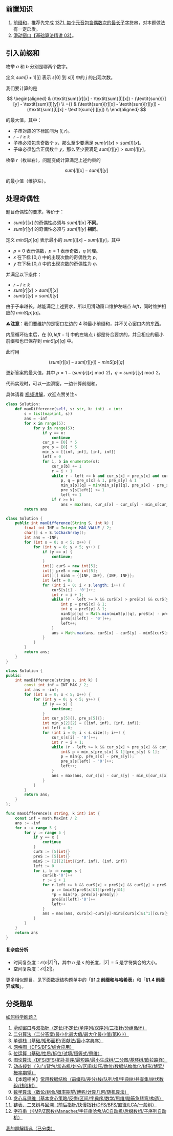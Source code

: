 ## 前置知识

1. [前缀和](https://leetcode.cn/problems/range-sum-query-immutable/solution/qian-zhui-he-ji-qi-kuo-zhan-fu-ti-dan-py-vaar/)，推荐先完成 [1371. 每个元音包含偶数次的最长子字符串](https://leetcode.cn/problems/find-the-longest-substring-containing-vowels-in-even-counts/)，对本题做法有一定启发。
2. [滑动窗口【基础算法精讲 03】](https://www.bilibili.com/video/BV1hd4y1r7Gq/)。

## 引入前缀和

枚举 $a$ 和 $b$ 分别是哪两个数字。

定义 $\textit{sum}[i+1][j]$ 表示 $s[0]$ 到 $s[i]$ 中的 $j$ 的出现次数。

我们要计算的是

$$
\begin{aligned}
    & (\textit{sum}[r][x] - \textit{sum}[l][x]) - (\textit{sum}[r][y] - \textit{sum}[l][y])      \\
={} & (\textit{sum}[r][x] - \textit{sum}[r][y]) - (\textit{sum}[l][x] - \textit{sum}[l][y])      \\
\end{aligned}
$$

的最大值，其中：

- 子串对应的下标区间为 $[l,r)$。
- $r-l\ge k$
- 子串必须包含奇数个 $x$，那么至少要满足 $\textit{sum}[r][x] > \textit{sum}[l][x]$。
- 子串必须包含正偶数个 $y$，那么至少要满足 $\textit{sum}[r][y] > \textit{sum}[l][y]$。

枚举 $r$（枚举右），问题变成计算满足上述约束的

$$
\textit{sum}[l][x] - \textit{sum}[l][y]
$$

的最小值（维护左）。

## 处理奇偶性

题目奇偶性的要求，等价于：

- $\textit{sum}[r][x]$ 的奇偶性必须与 $\textit{sum}[l][x]$ **不同**。
- $\textit{sum}[r][y]$ 的奇偶性必须与 $\textit{sum}[l][y]$ **相同**。

定义 $\textit{minS}[p][q]$ 表示最小的 $\textit{sum}[l][x] - \textit{sum}[l][y]$，其中

- $p=0$ 表示偶数，$p=1$ 表示奇数，$q$ 同理。
- $x$ 在下标 $[0,l)$ 中的出现次数的奇偶性为 $p$。
- $y$ 在下标 $[0,l)$ 中的出现次数的奇偶性为 $q$。

并满足以下条件：  

- $r-l\ge k$
- $\textit{sum}[r][x] > \textit{sum}[l][x]$
- $\textit{sum}[r][y] > \textit{sum}[l][y]$

由于子串越长，越能满足上述要求，所以用滑动窗口维护左端点 $\textit{left}$，同时维护相应的 $\textit{minS}[p][q]$。

⚠**注意**：我们要维护的是窗口左边的 $4$ 种最小前缀和，并不关心窗口内的东西。

内层循环结束后，在 $[0,\textit{left}-1]$ 中的左端点 $l$ 都是符合要求的，并且相应的最小前缀和也已保存到 $\textit{minS}[p][q]$ 中。

此时用

$$
(\textit{sum}[r][x] - \textit{sum}[r][y]) - \textit{minS}[p][q]
$$

更新答案的最大值，其中 $p=1-(\textit{sum}[r][x]\bmod 2)$，$q = \textit{sum}[r][y]\bmod 2$。

代码实现时，可以一边滑窗，一边计算前缀和。

具体请看 [视频讲解](https://www.bilibili.com/video/BV1D5F6eRECp/?t=49m08s)，欢迎点赞关注~

```py [sol-Python3]
class Solution:
    def maxDifference(self, s: str, k: int) -> int:
        s = list(map(int, s))
        ans = -inf
        for x in range(5):
            for y in range(5):
                if y == x:
                    continue
                cur_s = [0] * 5
                pre_s = [0] * 5
                min_s = [[inf, inf], [inf, inf]]
                left = 0
                for i, b in enumerate(s):
                    cur_s[b] += 1
                    r = i + 1
                    while r - left >= k and cur_s[x] > pre_s[x] and cur_s[y] > pre_s[y]:
                        p, q = pre_s[x] & 1, pre_s[y] & 1
                        min_s[p][q] = min(min_s[p][q], pre_s[x] - pre_s[y])
                        pre_s[s[left]] += 1
                        left += 1
                    if r >= k:
                        ans = max(ans, cur_s[x] - cur_s[y] - min_s[cur_s[x] & 1 ^ 1][cur_s[y] & 1])
        return ans
```

```java [sol-Java]
class Solution {
    public int maxDifference(String S, int k) {
        final int INF = Integer.MAX_VALUE / 2;
        char[] s = S.toCharArray();
        int ans = -INF;
        for (int x = 0; x < 5; x++) {
            for (int y = 0; y < 5; y++) {
                if (y == x) {
                    continue;
                }
                int[] curS = new int[5];
                int[] preS = new int[5];
                int[][] minS = {{INF, INF}, {INF, INF}};
                int left = 0;
                for (int i = 0; i < s.length; i++) {
                    curS[s[i] - '0']++;
                    int r = i + 1;
                    while (r - left >= k && curS[x] > preS[x] && curS[y] > preS[y]) {
                        int p = preS[x] & 1;
                        int q = preS[y] & 1;
                        minS[p][q] = Math.min(minS[p][q], preS[x] - preS[y]);
                        preS[s[left] - '0']++;
                        left++;
                    }
                    ans = Math.max(ans, curS[x] - curS[y] - minS[curS[x] & 1 ^ 1][curS[y] & 1]);
                }
            }
        }
        return ans;
    }
}
```

```cpp [sol-C++]
class Solution {
public:
    int maxDifference(string s, int k) {
        const int inf = INT_MAX / 2;
        int ans = -inf;
        for (int x = 0; x < 5; x++) {
            for (int y = 0; y < 5; y++) {
                if (y == x) {
                    continue;
                }
                int cur_s[5]{}, pre_s[5]{};
                int min_s[2][2] = {{inf, inf}, {inf, inf}};
                int left = 0;
                for (int i = 0; i < s.size(); i++) {
                    cur_s[s[i] - '0']++;
                    int r = i + 1;
                    while (r - left >= k && cur_s[x] > pre_s[x] && cur_s[y] > pre_s[y]) {
                        int& p = min_s[pre_s[x] & 1][pre_s[y] & 1];
                        p = min(p, pre_s[x] - pre_s[y]);
                        pre_s[s[left] - '0']++;
                        left++;
                    }
                    ans = max(ans, cur_s[x] - cur_s[y] - min_s[cur_s[x] & 1 ^ 1][cur_s[y] & 1]);
                }
            }
        }
        return ans;
    }
};
```

```go [sol-Go]
func maxDifference(s string, k int) int {
	const inf = math.MaxInt / 2
	ans := -inf
	for x := range 5 {
		for y := range 5 {
			if y == x {
				continue
			}
			curS := [5]int{}
			preS := [5]int{}
			minS := [2][2]int{{inf, inf}, {inf, inf}}
			left := 0
			for i, b := range s {
				curS[b-'0']++
				r := i + 1
				for r-left >= k && curS[x] > preS[x] && curS[y] > preS[y] {
					p := &minS[preS[x]&1][preS[y]&1]
					*p = min(*p, preS[x]-preS[y])
					preS[s[left]-'0']++
					left++
				}
                ans = max(ans, curS[x]-curS[y]-minS[curS[x]&1^1][curS[y]&1])
			}
		}
	}
	return ans
}
```

#### 复杂度分析

- 时间复杂度：$\mathcal{O}(n|\Sigma|^2)$，其中 $n$ 是 $s$ 的长度，$|\Sigma|=5$ 是字符集合的大小。
- 空间复杂度：$\mathcal{O}(|\Sigma|)$。

更多相似题目，见下面数据结构题单中的「**§1.2 前缀和与哈希表**」和「**§1.4 前缀异或和**」。

## 分类题单

[如何科学刷题？](https://leetcode.cn/circle/discuss/RvFUtj/)

1. [滑动窗口与双指针（定长/不定长/单序列/双序列/三指针/分组循环）](https://leetcode.cn/circle/discuss/0viNMK/)
2. [二分算法（二分答案/最小化最大值/最大化最小值/第K小）](https://leetcode.cn/circle/discuss/SqopEo/)
3. [单调栈（基础/矩形面积/贡献法/最小字典序）](https://leetcode.cn/circle/discuss/9oZFK9/)
4. [网格图（DFS/BFS/综合应用）](https://leetcode.cn/circle/discuss/YiXPXW/)
5. [位运算（基础/性质/拆位/试填/恒等式/思维）](https://leetcode.cn/circle/discuss/dHn9Vk/)
6. [图论算法（DFS/BFS/拓扑排序/最短路/最小生成树/二分图/基环树/欧拉路径）](https://leetcode.cn/circle/discuss/01LUak/)
7. [动态规划（入门/背包/状态机/划分/区间/状压/数位/数据结构优化/树形/博弈/概率期望）](https://leetcode.cn/circle/discuss/tXLS3i/)
8. 【本题相关】[常用数据结构（前缀和/差分/栈/队列/堆/字典树/并查集/树状数组/线段树）](https://leetcode.cn/circle/discuss/mOr1u6/)
9. [数学算法（数论/组合/概率期望/博弈/计算几何/随机算法）](https://leetcode.cn/circle/discuss/IYT3ss/)
10. [贪心与思维（基本贪心策略/反悔/区间/字典序/数学/思维/脑筋急转弯/构造）](https://leetcode.cn/circle/discuss/g6KTKL/)
11. [链表、二叉树与回溯（前后指针/快慢指针/DFS/BFS/直径/LCA/一般树）](https://leetcode.cn/circle/discuss/K0n2gO/)
12. [字符串（KMP/Z函数/Manacher/字符串哈希/AC自动机/后缀数组/子序列自动机）](https://leetcode.cn/circle/discuss/SJFwQI/)

[我的题解精选（已分类）](https://github.com/EndlessCheng/codeforces-go/blob/master/leetcode/SOLUTIONS.md)

